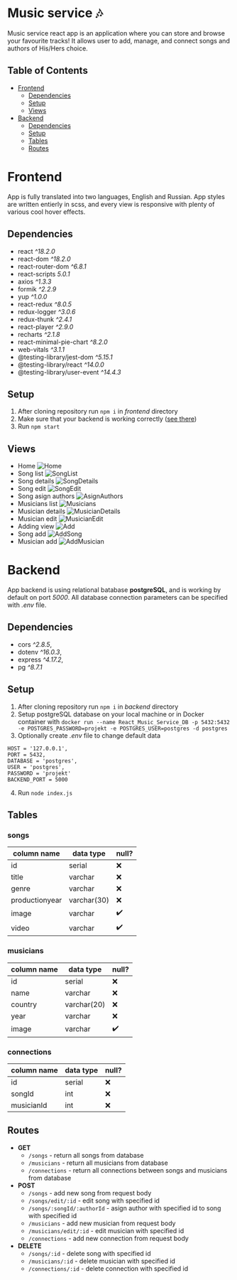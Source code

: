 # Music service 🎶
Music service react app is an application where you can store and browse your favourite tracks! It allows user to add, manage, and connect songs and authors of His/Hers choice.

## Table of Contents
- [Frontend](#Frontend)
  - [Dependencies](#Dependencies-Frontend)
  - [Setup](#Setup-Frontend)
  - [Views](#Views)
- [Backend](#Backend)
  - [Dependencies](#Dependencies-Backend)
  - [Setup](#Setup-Backend)
  - [Tables](#Tables)
  - [Routes](#Routes)

# Frontend
App is fully translated into two languages, English and Russian.
App styles are written entierly in scss, and every view is responsive with plenty of various cool hover effects.

<h2 id="Dependencies-Frontend">Dependencies</h2>

- react *^18.2.0*
- react-dom *^18.2.0*
- react-router-dom *^6.8.1*
- react-scripts *5.0.1*
- axios *^1.3.3*
- formik *^2.2.9*
- yup *^1.0.0*
- react-redux *^8.0.5*
- redux-logger *^3.0.6*
- redux-thunk *^2.4.1*
- react-player *^2.9.0*
- recharts *^2.1.8*
- react-minimal-pie-chart *^8.2.0*
- web-vitals *^3.1.1*
- @testing-library/jest-dom *^5.15.1*
- @testing-library/react *^14.0.0*
- @testing-library/user-event   *^14.4.3*

<h2 id="Setup-Frontend">Setup</h2>

1. After cloning repository run `npm i` in *frontend* directory
2. Make sure that your backend is working correctly ([see there](#Setup-Backend))
3. Run `npm start`

## Views
- Home
![Home](https://github.com/Ave44/Portfolio/blob/main/images/ReactMusicApp/Home.png?raw=true)
- Song list
![SongList](https://github.com/Ave44/Portfolio/blob/main/images/ReactMusicApp/SongList.png?raw=true)
- Song details
![SongDetails](https://github.com/Ave44/Portfolio/blob/main/images/ReactMusicApp/SongDetails.png?raw=true)
- Song edit
![SongEdit](https://github.com/Ave44/Portfolio/blob/main/images/ReactMusicApp/SongEdit.png?raw=true)
- Song asign authors
![AsignAuthors](https://github.com/Ave44/Portfolio/blob/main/images/ReactMusicApp/AsignAuthors.png?raw=true)
- Musicians list
![Musicians](https://github.com/Ave44/Portfolio/blob/main/images/ReactMusicApp/Musicians.png?raw=true)
- Musician details
![MusicianDetails](https://github.com/Ave44/Portfolio/blob/main/images/ReactMusicApp/MusicianDetails.png?raw=true)
- Musician edit
![MusicianEdit](https://github.com/Ave44/Portfolio/blob/main/images/ReactMusicApp/MusicianEdit.png?raw=true)
- Adding view
![Add](https://github.com/Ave44/Portfolio/blob/main/images/ReactMusicApp/Add.png?raw=true)
- Song add
![AddSong](https://github.com/Ave44/Portfolio/blob/main/images/ReactMusicApp/AddSong.png?raw=true)
- Musician add
![AddMusician](https://github.com/Ave44/Portfolio/blob/main/images/ReactMusicApp/AddMusician.png?raw=true)

# Backend
App backend is using relational batabase **postgreSQL**, and is working by default on port *5000*. All database connection parameters can be specified with *.env* file.

<h2 id="Dependencies-Backend">Dependencies</h2>

- cors *^2.8.5*,
- dotenv *^16.0.3*,
- express *^4.17.2*,
- pg *^8.7.1*

<h2 id="Setup-Backend">Setup</h2>

1. After cloning repository run `npm i` in *backend* directory
2. Setup postgreSQL database on your local machine or in Docker container with `docker run --name React_Music_Service_DB -p 5432:5432 -e POSTGRES_PASSWORD=projekt -e POSTGRES_USER=postgres -d postgres`
3. Optionally create *.env* file to change default data
```
HOST = '127.0.0.1',
PORT = 5432,
DATABASE = 'postgres',
USER = 'postgres',
PASSWORD = 'projekt'
BACKEND_PORT = 5000
```
4. Run `node index.js`

## Tables
### **songs**
column name | data type | null?
--- | --- | ---
id  | serial | ❌
title | varchar | ❌
genre | varchar | ❌
productionyear | varchar(30) | ❌
image | varchar | ✔️
video | varchar | ✔️

### **musicians**
column name | data type | null?
--- | --- | ---
id  | serial | ❌
name | varchar | ❌
country | varchar(20) | ❌
year | varchar | ❌
image | varchar | ✔️️

### **connections**
column name | data type | null?
--- | --- | ---
id  | serial | ❌
songId | int | ❌
musicianId | int | ❌

## Routes
- **GET**
  - `/songs` - return all songs from database
  - `/musicians` - return all musicians from database
  - `/connections` - return all connections between songs and musicians from database
- **POST**
  - `/songs` - add new song from request body
  - `/songs/edit/:id` - edit song with specified id
  - `/songs/:songId/:authorId` - asign author with specified id to song with specified id
  - `/musicians` - add new musician from request body
  - `/musicians/edit/:id` - edit musician with specified id
  - `/connections` - add new connection from request body
- **DELETE**
  - `/songs/:id` - delete song with specified id
  - `/musicians/:id` - delete musician with specified id
  - `/connections/:id` - delete connection with specified id
